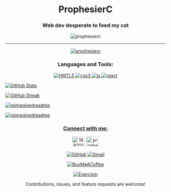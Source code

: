 <h1 align="center">ProphesierC</h1>
<h3 align="center">Web dev desperate to feed my cat</h3>

<p align="center">
  <img src="https://komarev.com/ghpvc/?username=prophesierc&label=Profile%20views&color=0e75b6&style=flat" alt="prophesierc" />
</p>

<hr>

<p align="center">
  <a href="https://github.com/prophesierc"><img src="https://github-profile-trophy.vercel.app/?username=prophesierc&row=2&column=3&theme=onedark" alt="prophesierc" /></a>
</p>

<h3 align="center">Languages and Tools:</h3>

<p align="center">
  <a href="https://www.w3schools.com/html/" target="_blank" rel="noreferrer">
    <img src="https://img.shields.io/badge/HTML5-E34F26?style=flat&logo=html5&logoColor=white" alt="HMTL5"/>
  </a>
  <a href="https://www.w3schools.com/css/" target="_blank" rel="noreferrer">
    <img src="https://img.shields.io/badge/CSS3-1572B6?style=flat&logo=css3&logoColor=white" alt="css3"/>
  </a>
  <a href="https://www.w3schools.com/js/" target="_blank" rel="noreferrer">
    <img src="https://img.shields.io/badge/JavaScript-F7DF1E?style=flat&logo=javascript&logoColor=black" alt="js"/>
  </a>
  <a href="https://react.dev/" target="_blank" rel="noreferrer">
    <img src="https://img.shields.io/badge/React-%2320232a.svg?style=flat&logo=React&logoColor=%2361DAFB" alt="react"/>
  </a>
</p>

<p align="center">

  <a href="https://github.com/prophesierc"><img src="https://github-readme-stats.vercel.app/api?username=prophesierc&show_icons=true&theme=highcontrast&locale=en&hide=stars,prs,contribs&include_all_commits=true&text_bold=true" alt="GitHub Stats" /></a>

 <a href="https://github.com/prophesierc"><img src="https://github-readme-streak-stats.herokuapp.com?user=prophesierc&theme=highcontrast&hide_border=true&date_format=M%20j%5B%2C%20Y%5D&mode=weekly&fire=3D88FF" alt="GitHub Streak"/></a>

  <a href="https://github.com/prophesierc"><img src="https://myreadme.vercel.app/api/embed/ProphesierC?panels=userstatistics,toplanguages,commitgraph" alt="reimaginedreadme"/>

  <a href="https://github.com/prophesierc"><img src="https://github-readme-stats.vercel.app/api/wakatime?username=prophesierc" alt="reimaginedreadme"/>


</p>

<h3 align="center">Connect with me:</h3>

<p align="center">
  <a href="https://stackoverflow.com/users/18821294" target="blank"><img src="https://raw.githubusercontent.com/rahuldkjain/github-profile-readme-generator/master/src/images/icons/Social/stack-overflow.svg" alt="18821294" height="30" width="40" /></a>
  <a href="https://www.leetcode.com/prophesierc" target="blank"><img src="https://raw.githubusercontent.com/rahuldkjain/github-profile-readme-generator/master/src/images/icons/Social/leet-code.svg" alt="prophesierc" height="30" width="40" /></a>
</p>

<p align="center">
  <a href="https://github.com/prophesierc"><img src="https://img.shields.io/badge/GitHub-100000?style=for-the-badge&logo=github&logoColor=white" alt="GitHub"></a>
  <a href="mailto:bwknowles98@gmail.com"><img src="https://img.shields.io/badge/Gmail-EA4335?style=flat&logo=gmail&logoColor=white" alt="Gmail"></a>
</p>

<p align="center">
  <a href="https://buymeacoffee.com/prophesierc"><img src="https://img.shields.io/badge/Buy%20Me%20a%20Coffee-ffdd00?style=for-the-badge&logo=buy-me-a-coffee&logoColor=black" alt="BuyMeACoffee"></a>
</p>

<p align="center">
  <a href="https://exercism.org/profiles/prophesierc/"><img src="https://img.shields.io/badge/Exercism-009CAB?style=for-the-badge&logo=exercism&logoColor=white" alt="Exercism"></a>
</p>

<p align="center">
  Contributions, issues, and feature requests are welcome!
</p>

